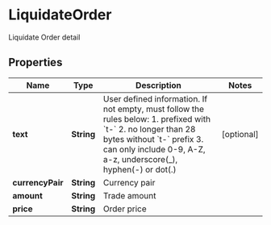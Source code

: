 
# LiquidateOrder

Liquidate Order detail

## Properties

Name | Type | Description | Notes
------------ | ------------- | ------------- | -------------
**text** | **String** | User defined information. If not empty, must follow the rules below:  1. prefixed with &#x60;t-&#x60; 2. no longer than 28 bytes without &#x60;t-&#x60; prefix 3. can only include 0-9, A-Z, a-z, underscore(_), hyphen(-) or dot(.)  |  [optional]
**currencyPair** | **String** | Currency pair | 
**amount** | **String** | Trade amount | 
**price** | **String** | Order price | 

